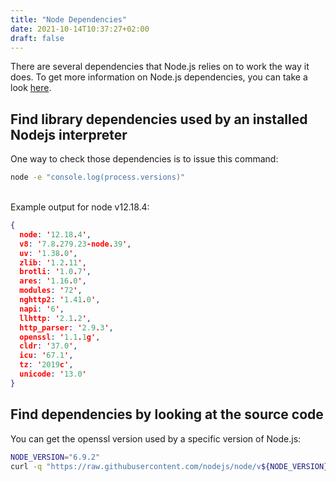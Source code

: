 ```yaml
---
title: "Node Dependencies"
date: 2021-10-14T10:37:27+02:00
draft: false
---
```

There are several dependencies that Node.js relies on to work the way it does.
To get more information on Node.js dependencies, you can take a look [here](https://nodejs.org/en/docs/meta/topics/dependencies).

## Find library dependencies used by an installed Nodejs interpreter
One way to check those dependencies is to issue this command:
```bash
node -e "console.log(process.versions)"
```
\
Example output for node v12.18.4:
```json
{
  node: '12.18.4',
  v8: '7.8.279.23-node.39',
  uv: '1.38.0',
  zlib: '1.2.11',
  brotli: '1.0.7',
  ares: '1.16.0',
  modules: '72',
  nghttp2: '1.41.0',
  napi: '6',
  llhttp: '2.1.2',
  http_parser: '2.9.3',
  openssl: '1.1.1g',
  cldr: '37.0',
  icu: '67.1',
  tz: '2019c',
  unicode: '13.0'
}
```

## Find dependencies by looking at the source code
You can get the openssl version used by a specific version of Node.js:
```bash
NODE_VERSION="6.9.2"
curl -q "https://raw.githubusercontent.com/nodejs/node/v${NODE_VERSION}/deps/openssl/openssl/README" | head
```
